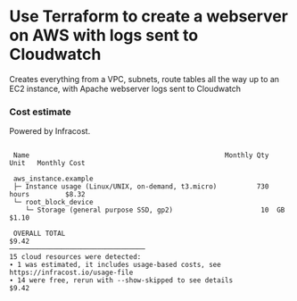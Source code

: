 # Use Terraform to create a webserver on AWS with logs sent to Cloudwatch

Creates everything from a VPC, subnets, route tables all the way up to an EC2 instance, with Apache webserver logs sent to Cloudwatch

### Cost estimate

Powered by Infracost.

```

 Name                                                 Monthly Qty  Unit   Monthly Cost

 aws_instance.example
 ├─ Instance usage (Linux/UNIX, on-demand, t3.micro)          730  hours         $8.32
 └─ root_block_device
    └─ Storage (general purpose SSD, gp2)                      10  GB            $1.10

 OVERALL TOTAL                                                                   $9.42
──────────────────────────────────
15 cloud resources were detected:
∙ 1 was estimated, it includes usage-based costs, see https://infracost.io/usage-file
∙ 14 were free, rerun with --show-skipped to see details                                                               $9.42
 ```